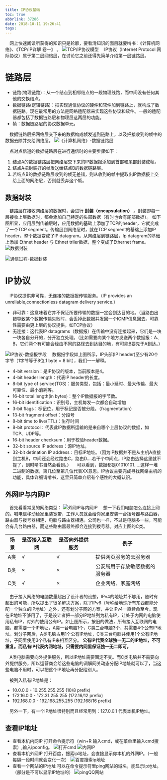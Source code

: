 ```yaml
---
title: IP协议基础
toc: true
abbrlink: 37286
date: 2018-10-11 19:26:41
tags:
---
```


&emsp;网上快速阅读所获得的知识只是轮廓，要看清知识的面目就要啃书：《计算机网络》、《TCP/IP详解 卷一》 。
![TCP/IP协议模型](http://ww1.sinaimg.cn/large/005BIQVbgy1fvi66culs3j30if0d674z.jpg)
&emsp;IP协议（Internet Protocol 网际协议）属于第二层网络层，在讨论它之前还得先简单介绍第一层链路层。

# 链路层
- 链路(物理链路)：从一个结点到相邻结点的一段物理线路，而中间没有任何其他的交换结点。
- 数据链路(逻辑链路)：把实现通信协议的硬件和软件加到链路上，就构成了数据链路。现在最常用的方法是网络适配器来实现这些协议和软件。一般的适配器都包括了数据链路层和物理层这两层的功能。
- 帧：数据链路层的协议数据单元。

&emsp;数据链路层把网络层交下来的数据构成帧发送到链路上，以及把接收到的帧中的数据去除并交给网络层。
![《计算机网络》-数据链路层](http://ww1.sinaimg.cn/large/005BIQVbgy1fw4jh07kotj30f704vdg5.jpg)

&emsp;点对点信道的数据链路层在进行通信时的主要步骤如下：
1. 结点A的数据链路层把网络层交下来的IP数据报添加到首部和尾部封装成帧。
2. 结点A把封装好的帧发送给结点B的数据链路层。
3. 若结点B的数据链路层收到的帧无差错，则从收到的帧中提取出IP数据报上交给上面的网络层，否则就丢弃这个帧。

## 数据封装
&emsp;链路层在接收网络层的数据时，会进行 __封装（encapsulation）__ 。封装即每一层接收上层数据时，都会添加自己特定的头部数据（有时也会有尾部数据）。 如下图所显，应用层到传输层时，应用数据的基础上添加了TCP的header，它就变成了一个TCP segment。传输层到网络层时，就在TCP segment的基础上添加IP header，整个数据变成了IP datagram。从网络层到链路层，Ip datagram的基础上添加 Ethnet header 与 Ethnet triler数据，整个变成了Ethernet frame。
![数据封装](http://ww1.sinaimg.cn/large/005BIQVbgy1fw96jkuzd8j30hh0ba3za.jpg)

![通信过程-数据封装](http://ww1.sinaimg.cn/large/005BIQVbgy1fwa14u9cyog30zj0j4acu.gif)

# IP协议
&emsp;IP协议提供非可靠，无连接的数据报传输服务。（IP provides an unreliable,connectionless datagram delivery service.）
- 非可靠：这意味着它并不保证所要传输的数据一定会到达目的地。（当路由出错导致某个数据传输失败时，会丢掉此数据并发回一个ICMP信息回去。可靠性需要由更上层的协议提供，如TCP协议）
- 无连接：这代表IP datagrams（数据报）在传输中没有连接起来，它们是一块一块各自分开的，分开独立处理。（比如需要向某个地方发送两个数据报：A、B，它们两个有可能会经由不同的路径去到达目的地，有可能B要先于A到达。）

![IP协议-数据报字段](http://ww1.sinaimg.cn/large/005BIQVbgy1fwaaneh7nyj30ep0anjs5.jpg)
&emsp;数据报字段如上图所示，IP头部(IP header)至少有20个字节（1字节等于8位,1 byte = 8 bit），我们一一解释。
- 4-bit version：是IP协议的版本，当前版本是4。
- 4-bit header length：代表IP header的长度。
- 8-bit type of service(TOS)：服务类型，包括：最小延时、最大传输、最大可靠性、最小消耗等。
- 16-bit total length(in bytes)：整个IP数据报的字节数。
- 16-bit identification：识别号，主机每发一次都会自动增加
- 3-bit flags：标记位，用于标记是否被分段。（fragmentation）
- 13-bit fragment offset：分段号
- 8-bit time to live(TTL)：生存时间
- 8-bit protocol：代表此IP数据所运输的是来自哪个上层协议的数据，如TCP、UDP等。
- 16-bit header checksum：用于校验header数据。
- 32-bit source IP address：源IP地址。
- 32-bit detination IP address：目标IP地址。（因为IP数据并不是从主机A直接到主机B，中间还会经过路由C，路由D....若干个中间点，IP路由选择这里就不提了，到时啃书自然会看到。）
&emsp;可以看到，数据都是01010101.....这样一堆二进制的数据，第几位至第几位代表XX意思。IP协议主要完成寻找网络主机的功能，具体详细请啃书，这里只简单介绍有个感性的大概认识。

## 外网IP与内网IP
&emsp;首先看看常见的网络类型：
![外网IP与内网IP](http://ww1.sinaimg.cn/large/005BIQVbgy1fuoemhdd56j30rr0iwjs6.jpg)
&emsp;想一下我们电脑怎么连接上网的。喊电信移动给家里装宽带，工作人员就会给你家里安装一台拨号器与路由器，路由器与拨号器相连，电脑与路由器相连。公司也一样，不过是电脑多一些，可能会有几台路由器，而这些路由器最终都会连接到拨号器。对应上图的C类。

场景|是否接入互联网|是否向外提供服务|例子
---|---|---|---
A类|√|√|提供网页服务的云服务器
B类|×|×|公安局用于存放敏感数据的服务器
C类|√|×|企业网络、家庭网络


&emsp;由于接入网络的电脑数量超出了设计者的设想，IPv4的地址并不够用，随时有超出的可能，所以提出了很多解决方案，除了IPv6（号称给地球所有东西都能分配一个独立的IP地址）之外，还有划分子网的方案，并让IPv4一直续命至今。现在IP地址不够用了，于是设计者把一部分IP地址列为私有IP，让处于内网的电脑使用私有IP，对外的使用公有IP。如上图所示，按旧的做法，所有接入互联网的电脑，都需要一个IP地址，A类一台电脑1个，C类三台电脑3个，共需要4个公有IP地址。划分子网后，A类电脑占用1个公有IP地址，C类三台电脑共使用1个公有IP地址，子网里使用3个私有IP来相互区分。  __公有IP代表全球独一无二的IP地址，不可重复。而私有IP代表内网地址，只需要内网里保证独一无二即可。__ 

&emsp;A类电脑需要向外提供服务，所以IP地址需要固定不变。而C类电脑并不需要向外提供服务，所以运营商会给这些电脑的调解网关动态分配IP地址就可以了，当这些电脑不用时，可以把这个IP地址再分配给别人。

&emsp;被列入私有IP地址是：
- 10.0.0.0        -   10.255.255.255  (10/8 prefix)
- 172.16.0.0      -   172.31.255.255  (172.16/12 prefix)
- 192.168.0.0     -   192.168.255.255 (192.168/16 prefix)

&emsp;另外一下，有一个IP地址很特别而且经常用到：127.0.0.1 代表本机IP地址。

## 查看IP地址
- 查看本机内网IP 
打开命令提示符（win+R 输入cmd，或在菜单里输入cmd搜索）,输入ipconfig。
![打开cmd](http://ww1.sinaimg.cn/large/005BIQVbgy1fupe1tykypj314s0nawr3.jpg)
![内网IP](http://ww1.sinaimg.cn/large/005BIQVbgy1fupdzr3nbcj30rl0efwf7.jpg)
- 查看本机外网IP
打开百度，搜索ip地址，会直接显示你本机的外网IP。（一般每隔一段时间就会变化一次）
![百度搜索ip地址](http://ww1.sinaimg.cn/large/005BIQVbgy1fupe5ixmprj31hc0hhq97.jpg)
- 查看一个网站的IP地址
可以在命令提示符里ping网站的域名，能显示Ip地址。（部分是不可以显示IP地址的）
![pingQQ网站](http://ww1.sinaimg.cn/large/005BIQVbgy1fupe8csdqhj30rl0ef3yx.jpg)